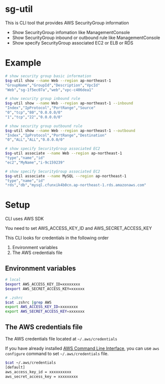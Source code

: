 # sg-util

This is CLI tool that provides AWS SecurityGroup information

+ Show SecurityGroup infomation like ManagementConsole
+ Show SecurityGroup inbound or outbound rule like ManagementConsole
+ Show specify SecurityGroup associated EC2 or ELB or RDS

# Example

```bash
# show security group basic information
$sg-util show --name Web --region ap-northeast-1
"GroupName","GroupId","Description","VpcId"
"Web","sg-1f5ec07a","web","vpc-c406dea1"

# show security group inbound rule
$sg-util show --name Web --region ap-northeast-1 --inbound
"Index","IpProtocol","PortRange","Source"
"0","tcp","80","0.0.0.0/0"
"1","tcp","22","0.0.0.0/0"

# show security group outbound rule
$sg-util show --name Web --region ap-northeast-1 --outbound
"Index","IpProtocol","PortRange","Destination"
"0","ALL","ALL","0.0.0.0/0"

# show specify SecurityGroup associated EC2
$sg-util associate --name Web --region ap-northeast-1
"type","name","id"
"ec2","MyName","i-9c159239"

# show specify SecurityGroup associated EC2
$sg-util associate --name MySQL --region ap-northeast-1
"type","name","id"
"rds","db","mysql.cfunxik4b0cn.ap-northeast-1.rds.amazonaws.com"
```

# Setup

CLI uses AWS SDK

You need to set AWS_ACCESS_KEY_ID and AWS_SECRET_ACCESS_KEY

This CLI looks for credentials in the following order

1. Environment variables
1. The AWS credentials file 

## Environment variables

```bash
# local
$export AWS_ACCESS_KEY_ID=xxxxxxxx
$export AWS_SECRET_ACCESS_KEY=xxxxxx

# .zshrc
$cat .zshrc |grep AWS
export AWS_ACCESS_KEY_ID=xxxxxxxx
export AWS_SECRET_ACCESS_KEY=xxxxxxx
```

## The AWS credentials file 

The AWS credentials file located at `~/.aws/credentials`

If you have already installed [AWS Command Line Interface](https://docs.aws.amazon.com/ja_jp/cli/latest/userguide/cli-chap-welcome.html), you can use `aws configure` command to set `~/.aws/credentials` file.

```bash
$cat ~/.aws/credentials
[default]
aws_access_key_id = xxxxxxxxxx
aws_secret_access_key = xxxxxxxxx
```

